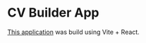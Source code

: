 # CV Builder App

[This application](https://main--starlit-kulfi-eb679c.netlify.app/) was build using Vite + React. 

